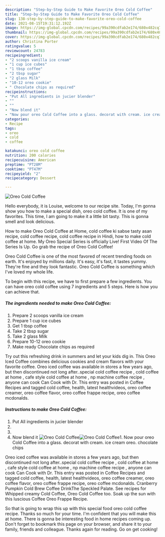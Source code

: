 ```yaml
---
description: "Step-by-Step Guide to Make Favorite Oreo Cold Coffee"
title: "Step-by-Step Guide to Make Favorite Oreo Cold Coffee"
slug: 138-step-by-step-guide-to-make-favorite-oreo-cold-coffee
date: 2021-08-15T19:31:12.192Z
image: https://img-global.cpcdn.com/recipes/99a390cdfab2e174/680x482cq70/oreo-cold-coffee-recipe-main-photo.jpg
thumbnail: https://img-global.cpcdn.com/recipes/99a390cdfab2e174/680x482cq70/oreo-cold-coffee-recipe-main-photo.jpg
cover: https://img-global.cpcdn.com/recipes/99a390cdfab2e174/680x482cq70/oreo-cold-coffee-recipe-main-photo.jpg
author: Christina Porter
ratingvalue: 5
reviewcount: 24783
recipeingredient:
- "2 scoops vanilla ice cream"
- "1 cup ice cubes"
- "1 tbsp coffee"
- "2 tbsp sugar"
- "2 glass Milk"
- "10-12 oreo cookie"
- " Chocolate chips as required"
recipeinstructions:
- "Put All ingredients in jucier blender"
- ""
- ""
- "Now blend it"
- "Now pour oreo Cold Coffee into a glass. decorat with cream. ice cream oreo. chocolate chips"
categories:
- Recipe
tags:
- oreo
- cold
- coffee

katakunci: oreo cold coffee 
nutrition: 200 calories
recipecuisine: American
preptime: "PT28M"
cooktime: "PT47M"
recipeyield: "2"
recipecategory: Dessert

---
```



![Oreo Cold Coffee](https://img-global.cpcdn.com/recipes/99a390cdfab2e174/680x482cq70/oreo-cold-coffee-recipe-main-photo.jpg)

Hello everybody, it is Louise, welcome to our recipe site. Today, I'm gonna show you how to make a special dish, oreo cold coffee. It is one of my favorites. This time, I am going to make it a little bit tasty. This is gonna smell and look delicious.

How to make Oreo Cold Coffee at Home, cold coffee ki sabse tasty asan recipe, cold coffee recipe, cold coffee recipe in Hindi, how to make cold coffee at home. My Oreo Special Series is officially Live! First Video Of The Series Is Up. Go grab the recipe of Oreo Cold Coffee!

Oreo Cold Coffee is one of the most favored of recent trending foods on earth. It's enjoyed by millions daily. It's easy, it's fast, it tastes yummy. They're fine and they look fantastic. Oreo Cold Coffee is something which I've loved my whole life.


To begin with this recipe, we have to first prepare a few ingredients. You can have oreo cold coffee using 7 ingredients and 5 steps. Here is how you can achieve that.

<!--inarticleads1-->

##### The ingredients needed to make Oreo Cold Coffee:

1. Prepare 2 scoops vanilla ice cream
1. Prepare 1 cup ice cubes
1. Get 1 tbsp coffee
1. Take 2 tbsp sugar
1. Take 2 glass Milk
1. Prepare 10-12 oreo cookie
1. Make ready  Chocolate chips as required


Try out this refreshing drink in summers and let your kids dig in. This Oreo Iced Coffee combines delicious cookies and cream flavors with your favorite coffee. Oreo iced coffee was available in stores a few years ago, but then discontinued not long after..special cold coffee recipe , cold coffee at home , cafe style cold coffee at home , np machine coffee recipe , anyone can cook Can Cook with Dr. This entry was posted in Coffee Recipes and tagged cold coffee, health, latest healthvideos, oreo coffee creamer, oreo coffee flavor, oreo coffee frappe recipe, oreo coffee mcdonalds. 

<!--inarticleads2-->

##### Instructions to make Oreo Cold Coffee:

1. Put All ingredients in jucier blender
1. 
1. 
1. Now blend it
<img src="//assets-global.cpcdn.com/assets/icons/button_play-2c75c40dde080a61004c1f40b05d8f140eaff45d7e9e6481dc71c63d2e7c4909.png" alt="Oreo Cold Coffee"><img src="//assets-global.cpcdn.com/assets/icons/button_play-2c75c40dde080a61004c1f40b05d8f140eaff45d7e9e6481dc71c63d2e7c4909.png" alt="Oreo Cold Coffee">1. Now pour oreo Cold Coffee into a glass. decorat with cream. ice cream oreo. chocolate chips


Oreo iced coffee was available in stores a few years ago, but then discontinued not long after..special cold coffee recipe , cold coffee at home , cafe style cold coffee at home , np machine coffee recipe , anyone can cook Can Cook with Dr. This entry was posted in Coffee Recipes and tagged cold coffee, health, latest healthvideos, oreo coffee creamer, oreo coffee flavor, oreo coffee frappe recipe, oreo coffee mcdonalds. Cranberry Pumpkin Cold Brew Coffee DrinkThe Speckled Palate. See recipes for Whipped creamy Cold Coffee, Oreo Cold Coffee too. Soak up the sun with this luscious Coffee Oreo Frappe Recipe. 

So that is going to wrap this up with this special food oreo cold coffee recipe. Thanks so much for your time. I'm confident that you will make this at home. There is gonna be interesting food in home recipes coming up. Don't forget to bookmark this page on your browser, and share it to your family, friends and colleague. Thanks again for reading. Go on get cooking!
